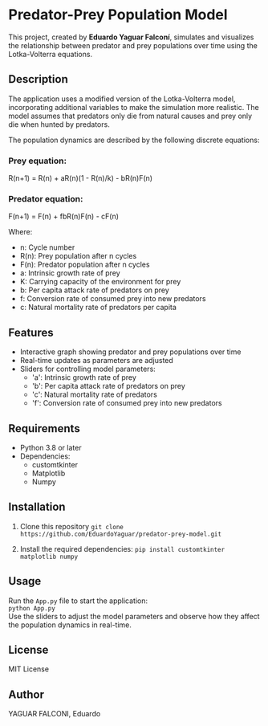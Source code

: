 # Predator-Prey Population Model

This project, created by **Eduardo Yaguar Falconí**, simulates and visualizes the relationship between predator and prey populations over time using the Lotka-Volterra equations.

## Description

The application uses a modified version of the Lotka-Volterra model, incorporating additional variables to make the simulation more realistic. The model assumes that predators only die from natural causes and prey only die when hunted by predators.

The population dynamics are described by the following discrete equations:

### Prey equation:
R(n+1) = R(n) + aR(n)(1 - R(n)/k) - bR(n)F(n)

### Predator equation:
F(n+1) = F(n) + fbR(n)F(n) - cF(n)

Where:
- n: Cycle number
- R(n): Prey population after n cycles
- F(n): Predator population after n cycles
- a: Intrinsic growth rate of prey
- K: Carrying capacity of the environment for prey
- b: Per capita attack rate of predators on prey
- f: Conversion rate of consumed prey into new predators
- c: Natural mortality rate of predators per capita

## Features

- Interactive graph showing predator and prey populations over time
- Real-time updates as parameters are adjusted
- Sliders for controlling model parameters:
  - 'a': Intrinsic growth rate of prey
  - 'b': Per capita attack rate of predators on prey
  - 'c': Natural mortality rate of predators
  - 'f': Conversion rate of consumed prey into new predators

## Requirements

- Python 3.8 or later
- Dependencies:
  - customtkinter
  - Matplotlib
  - Numpy

## Installation

1. Clone this repository
   `git clone https://github.com/EduardoYaguar/predator-prey-model.git`  

3. Install the required dependencies:
   `pip install customtkinter matplotlib numpy`  

## Usage

Run the `App.py` file to start the application:  
`python App.py`  
Use the sliders to adjust the model parameters and observe how they affect the population dynamics in real-time.


## License

MIT License

## Author

YAGUAR FALCONI, Eduardo
